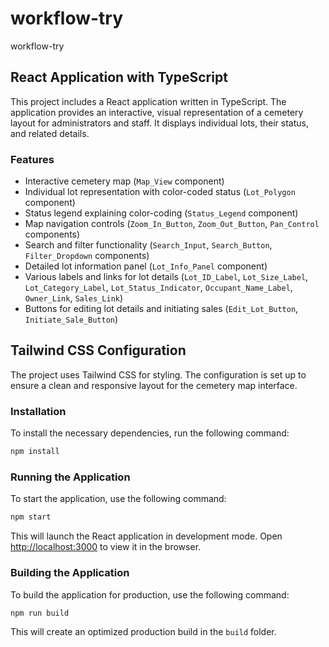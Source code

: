# workflow-try
workflow-try

## React Application with TypeScript

This project includes a React application written in TypeScript. The application provides an interactive, visual representation of a cemetery layout for administrators and staff. It displays individual lots, their status, and related details.

### Features

- Interactive cemetery map (`Map_View` component)
- Individual lot representation with color-coded status (`Lot_Polygon` component)
- Status legend explaining color-coding (`Status_Legend` component)
- Map navigation controls (`Zoom_In_Button`, `Zoom_Out_Button`, `Pan_Control` components)
- Search and filter functionality (`Search_Input`, `Search_Button`, `Filter_Dropdown` components)
- Detailed lot information panel (`Lot_Info_Panel` component)
- Various labels and links for lot details (`Lot_ID_Label`, `Lot_Size_Label`, `Lot_Category_Label`, `Lot_Status_Indicator`, `Occupant_Name_Label`, `Owner_Link`, `Sales_Link`)
- Buttons for editing lot details and initiating sales (`Edit_Lot_Button`, `Initiate_Sale_Button`)

## Tailwind CSS Configuration

The project uses Tailwind CSS for styling. The configuration is set up to ensure a clean and responsive layout for the cemetery map interface.

### Installation

To install the necessary dependencies, run the following command:

```bash
npm install
```

### Running the Application

To start the application, use the following command:

```bash
npm start
```

This will launch the React application in development mode. Open [http://localhost:3000](http://localhost:3000) to view it in the browser.

### Building the Application

To build the application for production, use the following command:

```bash
npm run build
```

This will create an optimized production build in the `build` folder.
